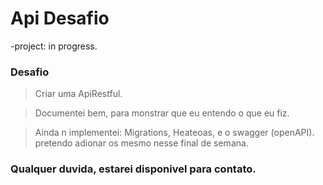 <h1>Api Desafio </h1>

-project: in progress.

### Desafio 
> Criar uma ApiRestful.

>Documentei bem, para monstrar que eu entendo o que eu fiz.

> Ainda n implementei: Migrations, Heateoas, e o swagger (openAPI). pretendo adionar os mesmo nesse final de semana. 

### Qualquer duvida, estarei disponivel para contato.
